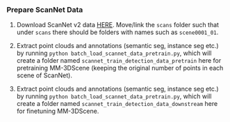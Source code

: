 ### Prepare ScanNet Data

1. Download ScanNet v2 data [HERE](https://github.com/ScanNet/ScanNet). Move/link the `scans` folder such that under `scans` there should be folders with names such as `scene0001_01`.

2. Extract point clouds and annotations (semantic seg, instance seg etc.) by running `python batch_load_scannet_data_pretrain.py`, which will create a folder named `scannet_train_detection_data_pretrain` here for pretraining MM-3DScene (keeping the original number of points in each scene of ScanNet).

3. Extract point clouds and annotations (semantic seg, instance seg etc.) by running `python batch_load_scannet_data_pretrain.py`, which will create a folder named `scannet_train_detection_data_downstream` here for finetuning MM-3DScene.
